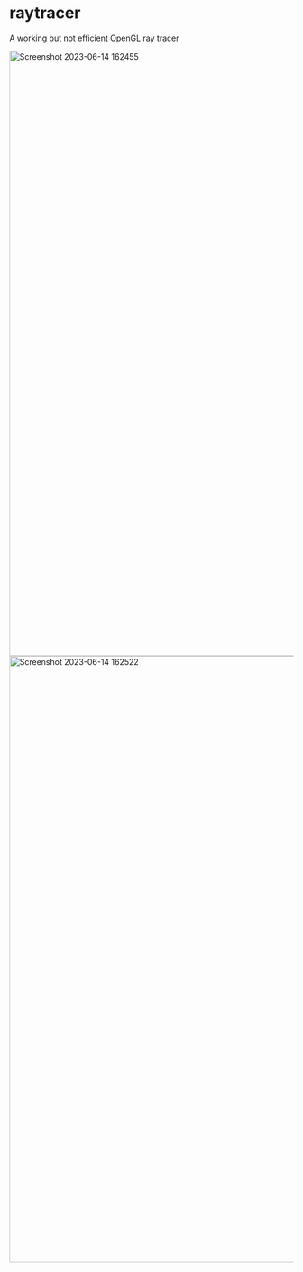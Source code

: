# raytracer
A working but not efficient OpenGL ray tracer

<img width="1072" alt="Screenshot 2023-06-14 162455" src="https://github.com/yeedinosor/raytracer/assets/123328935/5f959b5b-3767-49f5-840a-354f0ce9fcca">
<img width="1074" alt="Screenshot 2023-06-14 162522" src="https://github.com/yeedinosor/raytracer/assets/123328935/7e23146f-44e5-4ebb-996c-dfdbdf78630e">
